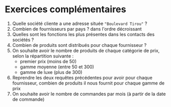 # Exercices complémentaires

1. Quelle société cliente a une adresse située `"Boulevard Tirou"` ?
2. Combien de fournisseurs par pays ? dans l'ordre décroissant
3. Quelles sont les fonctions les plus présentes dans les contacts des sociétés ?
4. Combien de produits sont distribués pour chaque fournisseur ?
5. On souhaite avoir le nombre de produits de chaque catégorie de prix, selon la répartition suivante :
	- premier prix (moins de 50)
	- gamme moyenne (entre 50 et 300)
	- gamme de luxe (plus de 300)
6. Reprendre les deux requêtes précédentes pour avoir pour chaque fournisseur, combien de produits il nous fournit pour chaque gamme de prix
7. On souhaite avoir le nombre de commandes par mois (à partir de la date de commande)